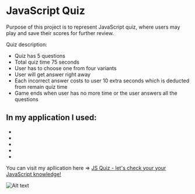 # JavaScript Quiz

Purpose of this project is to represent JavaScript quiz, where users may play and save their scores for further review.

Quiz description:
- Quiz has 5 questions
- Total quiz time 75 seconds 
- User has to choose one from four variants
- User will get answer right away
- Each incorrect answer costs to user 10 extra seconds which is deducted from remain quiz time
- Game ends when user has no more time or the user answers all the questions

In my application I used: 
-
- 
- 
-
-
-

You can visit my apllication here => <a href=add here link> JS Quiz - let's check your your JavaScript knowledge!</a>

![Alt text](./images/demo.gif "Optional Title")